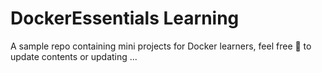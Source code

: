 # DockerEssentials Learning

A sample repo containing mini projects for Docker learners, feel free 🥲 to update contents or updating ...